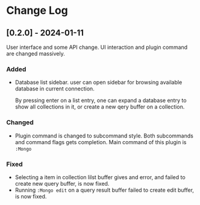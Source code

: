 # Change Log

## [0.2.0] - 2024-01-11

User interface and some API change. UI interaction and plugin command are changed
massively.

### Added

- Database list sidebar. user can open sidebar for browsing available database
in current connection.

  By pressing enter on a list entry, one can expand a database entry to show all
collections in it, or create a new qery buffer on a collection.

### Changed

- Plugin command is changed to subcommand style. Both subcommands and command
flags gets completion. Main command of this plugin is `:Mongo`

### Fixed

- Selecting a item in collection lilst buffer gives and error, and failed to
create new query buffer, is now fixed.
- Running `:Mongo edit` on a query result buffer failed to create edit buffer,
is now fixed.
